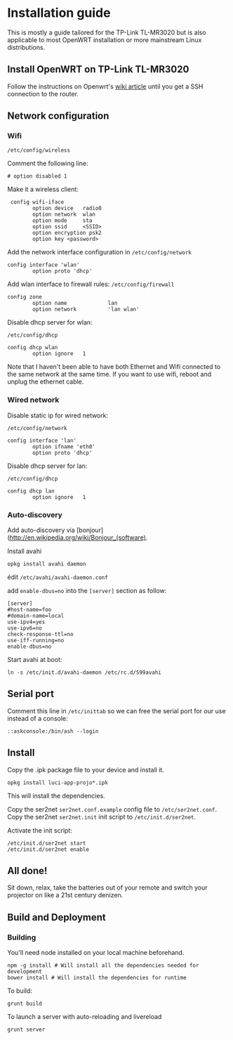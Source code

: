 # Installation guide

This is mostly a guide tailored for the TP-Link TL-MR3020 but is also
applicable to most OpenWRT installation or more mainstream Linux distributions.

## Install OpenWRT on TP-Link TL-MR3020

Follow the instructions on Openwrt's [wiki article](http://wiki.openwrt.org/toh/tp-link/tl-mr3020#installation) until you get a SSH connection to the router.

## Network configuration

### Wifi

`/etc/config/wireless`
 
Comment the following line:

    # option disabled 1               

Make it a wireless client:

     config wifi-iface
            option device   radio0
            option network  wlan
            option mode     sta
            option ssid     <SSID> 
            option encryption psk2
            option key <password>

Add the network interface configuration in `/etc/config/network`

    config interface 'wlan'
            option proto 'dhcp'

Add wlan interface to firewall rules: `/etc/config/firewall`

    config zone
            option name             lan
            option network          'lan wlan'

Disable dhcp server for wlan: 

`/etc/config/dhcp`

    config dhcp wlan
            option ignore   1        

Note that I haven't been able to have both Ethernet and Wifi connected to the
same network at the same time. If you want to use wifi, reboot and unplug the
ethernet cable.

### Wired network


Disable static ip for wired network:

`/etc/config/network`

    config interface 'lan'
            option ifname 'eth0'
            option proto 'dhcp'

Disable dhcp server for lan: 

`/etc/config/dhcp`

    config dhcp lan
            option ignore   1        

### Auto-discovery

Add auto-discovery via [bonjour](http://en.wikipedia.org/wiki/Bonjour_(software).

Install avahi

    opkg install avahi daemon

édit `/etc/avahi/avahi-daemon.conf`

add `enable-dbus=no` into the `[server]` section as follow:

    [server]
    #host-name=foo
    #domain-name=local
    use-ipv4=yes
    use-ipv6=no
    check-response-ttl=no
    use-iff-running=no
    enable-dbus=no

Start avahi at boot: 

    ln -s /etc/init.d/avahi-daemon /etc/rc.d/S99avahi

## Serial port

Comment this line in `/etc/inittab` so we can free the serial port for our use instead of a console:

    ::askconsole:/bin/ash --login

## Install

Copy the .ipk package file to your device and install it.

    opkg install luci-app-projo*.ipk

This will install the dependencies.

Copy the ser2net `ser2net.conf.example` config file to `/etc/ser2net.conf`.
Copy the ser2net `ser2net.init` init script to `/etc/init.d/ser2net`.

Activate the init script:

    /etc/init.d/ser2net start
    /etc/init.d/ser2net enable

## All done!

Sit down, relax, take the batteries out of your remote and switch your
projector on like a 21st century denizen.

## Build and Deployment

### Building

You'll need node installed on your local machine beforehand.

    npm -g install # Will install all the dependencies needed for development
    bower install # Will install the dependencies for runtime

To build:

    grunt build

To launch a server with auto-reloading and livereload

    grunt server
